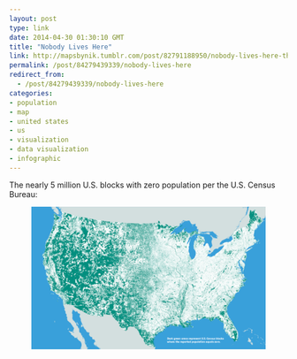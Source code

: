```yaml
---
layout: post
type: link
date: 2014-04-30 01:30:10 GMT
title: "Nobody Lives Here"
link: http://mapsbynik.tumblr.com/post/82791188950/nobody-lives-here-the-nearly-5-million-census
permalink: /post/84279439339/nobody-lives-here
redirect_from: 
  - /post/84279439339/nobody-lives-here
categories:
- population
- map
- united states
- us
- visualization
- data visualization
- infographic
---
```

<p>The nearly 5 million U.S. blocks with zero population per the U.S. Census Bureau:</p>
<p><figure class="tmblr-full" data-orig-height="781" data-orig-width="1280" data-orig-src="/assets/images/tumblr_n4pjarZfWa1qb098no1_1280.png"><img src="/assets/images/tumblr_inline_pk1i1fcFDh1qaf504_540.png" data-orig-height="781" data-orig-width="1280" data-orig-src="/assets/images/tumblr_n4pjarZfWa1qb098no1_1280.png"></figure></p>
